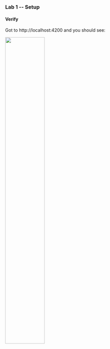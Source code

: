 ### Lab 1 -- Setup

#### Verify

Got to http://localhost:4200 and you should see:

<img src="../resources/lab1-verification.png" width="50%"></img>
